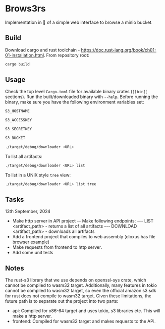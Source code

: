 # Brows3rs

Implementation in 🦀 of a simple web interface to browse a minio bucket.

## Build

Download cargo and rust toolchain - https://doc.rust-lang.org/book/ch01-01-installation.html.
From repository root:

```sh
cargo build
```

## Usage

Check the top level `Cargo.toml` file for available binary crates (`[[bin]]` sections). Run the built/downloaded binary with `--help`.
Before running the binary, make sure you have the following environment variables set:

```sh
S3_HOSTNAME

S3_ACCESSKEY

S3_SECRETKEY

S3_BUCKET
```

```sh
./target/debug/downloader <URL>
```

To list all artifacts:

```sh
./target/debug/downloader <URL> list
```

To list in a UNIX style `tree` view:

```sh
./target/debug/downloader <URL> list tree
```

## Tasks

13th September, 2024

- Make http server in API project
-- Make following endpoints:
--- LIST <artifact_path> - returns a list of all artifacts
--- DOWNLOAD <artifact_path> - downloads all artifacts
- Add a frontend project that compiles to web assembly (dioxus has file browser example)
- Make requests from frontend to http server.
- Add some unit tests

## Notes

The rust-s3 library that we use depends on openssl-sys crate, which cannot be compiled to wasm32
target. Additionally, many features in tokio cannot be compiled to wasm32 target, so even the
official amazon s3 sdk for rust does not compile to wasm32 target. Given these limitations, the
future path is to separate out the project into two parts:
- api: Compiled for x86-64 target and uses tokio, s3 libraries etc. This will make a http server.
- frontend: Compiled for wasm32 target and makes requests to the API.

